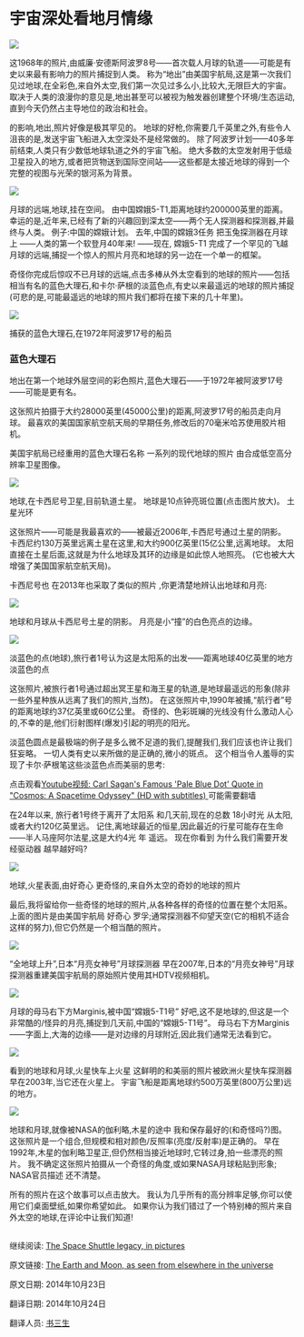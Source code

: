 宇宙深处看地月情缘
==

![](01_NASA-Apollo8-Dec24-Earthrise.jpg)

这1968年的照片,由威廉·安德斯阿波罗8号——首次载人月球的轨道——可能是有史以来最有影响力的照片捕捉到人类。 称为“地出”由美国宇航局,这是第一次我们见过地球,在全彩色,来自外太空,我们第一次见过多么小,比较大,无限巨大的宇宙。 取决于人类的浪漫你的意见是,地出甚至可以被视为触发器创建整个环境/生态运动,直到今天仍然占主导地位的政治和社会。

的影响,地出,照片好像是极其罕见的。 地球的好枪,你需要几千英里之外,有些令人沮丧的是,发送宇宙飞船进入太空深处不是经常做的。 除了阿波罗计划——40多年前结束,人类只有少数低地球轨道之外的宇宙飞船。 绝大多数的太空发射用于低级卫星投入的地方,或者把货物送到国际空间站——这些都是太接近地球的得到一个完整的视图与光荣的银河系为背景。


![](02_far-side-of-the-moon-and-earth-china-change-5.jpg)

月球的远端,地球,挂在空间。 由中国嫦娥5-T1,距离地球约200000英里的距离。
幸运的是,近年来,已经有了新的兴趣回到深太空——两个无人探测器和探测器,并最终与人类。 例子:中国的嫦娥计划。 去年,中国的嫦娥3任务 把玉兔探测器在月球上 ——人类的第一个软登月40年来! ——现在, 嫦娥5-T1 完成了一个罕见的飞越月球的远端,捕捉一个惊人的照片月亮和地球的另一边在一个单一的框架。

奇怪你完成后惊叹不已月球的远端,点击多棒从外太空看到的地球的照片——包括相当有名的蓝色大理石,和卡尔·萨根的淡蓝色点,有史以来最遥远的地球的照片捕捉(可悲的是,可能最遥远的地球的照片我们都将在接下来的几十年里)。

![](03_the-blue-marble-original-1972.jpg)

捕获的蓝色大理石,在1972年阿波罗17号的船员

### 蓝色大理石 ###

地出在第一个地球外层空间的彩色照片,蓝色大理石——于1972年被阿波罗17号——可能是更有名。

这张照片拍摄于大约28000英里(45000公里)的距离,阿波罗17号的船员走向月球。 最喜欢的美国国家航空航天局的早期任务,修改后的70毫米哈苏使用胶片相机。

美国宇航局已经重用的蓝色大理石名称 一系列的现代地球的照片 由合成低空高分辨率卫星图像。

![](04_cassini-1.jpg)

地球,在卡西尼号卫星,目前轨道土星。 地球是10点钟亮斑位置(点击图片放大)。
土星光环

这张照片——可能是我最喜欢的——被最近2006年,卡西尼号通过土星的阴影。 卡西尼约130万英里远离土星在这里,和大约900亿英里(15亿公里,远离地球。 太阳直接在土星后面,这就是为什么地球及其环的边缘是如此惊人地照亮。 (它也被大大增强了美国国家航空航天局)。

卡西尼号也 在2013年也采取了类似的照片 ,你更清楚地辨认出地球和月亮:


![](05_20130722_annotated_earth-moon_from_saturn_1920x1080.jpg)

地球和月球从卡西尼号土星的阴影。 月亮是小“撞”的白色亮点的边缘。

![](06_PaleBlueDot-1.jpg)

淡蓝色的点(地球),旅行者1号认为这是太阳系的出发——距离地球40亿英里的地方
淡蓝色的点

这张照片,被旅行者1号通过超出冥王星和海王星的轨道,是地球最遥远的形象(除非一些外星种族从远离了我们的照片,当然)。 在这张照片中,1990年被捕,“航行者”号的距离地球约37亿英里或60亿公里。 奇怪的、色彩斑斓的光线没有什么激动人心的,不幸的是,他们衍射图样(爆发)引起的明亮的阳光。

淡蓝色圆点是最极端的例子是多么微不足道的我们,提醒我们,我们应该也许让我们狂妄略。 一切人类有史以来所做的是正确的,微小的斑点。 这个相当令人羞辱的实现了卡尔·萨根笔这些淡蓝色点而美丽的思考:

点击观看[Youtube视频: Carl Sagan's Famous 'Pale Blue Dot' Quote in "Cosmos: A Spacetime Odyssey" (HD with subtitles) ](http://www.youtube.com/embed/b58SfRphkKc)可能需要翻墙

在24年以来, 旅行者1号终于离开了太阳系 和几天前,现在的总数 18小时光 从太阳,或者大约120亿英里远。 记住,离地球最近的恒星,因此最近的行星可能存在生命——半人马座阿尔法星,这是大约4光 年 遥远。 现在你看到 为什么我们需要开发经驱动器 越早越好吗?

![](07_mars-rover-curiosity-earth-photo.jpg)

地球,火星表面,由好奇心
更奇怪的,来自外太空的奇妙的地球的照片

最后,我将留给你一些奇怪的地球的照片,从各种各样的奇怪的位置在整个太阳系。 上面的图片是由美国宇航局 好奇心 罗孚;通常探测器不仰望天空(它的相机不适合这样的努力),但它仍然是一个相当酷的照片。

![](08_20080411_kaguya_02l.jpg)

“全地球上升”,日本“月亮女神号”月球探测器
早在2007年,日本的“月亮女神号”月球探测器重建美国宇航局的原始照片使用其HDTV视频相机。


![](09_1-chinaslunart.jpg)

月球的母马右下方Marginis,被中国“嫦娥5-T1号”
好吧,这不是地球的,但这是一个非常酷的/怪异的月亮,捕捉到几天前,中国的“嫦娥5-T1号”。 母马右下方Marginis——字面上,大海的边缘——是对边缘的月球附近,因此我们通常无法看到它。

![](10_Mars_Express_Earth-Moon_image.jpg)

看到的地球和月球,火星快车上火星
这鲜明的和美丽的照片被欧洲火星快车探测器早在2003年,当它还在火星上。 宇宙飞船是距离地球约500万英里(800万公里)远的地方。

![](11_PIA00342.jpg)

地球和月球,就像被NASA的伽利略,木星的途中
我和保存最好的(和奇怪吗?)图。 这张照片是一个组合,但规模和相对颜色/反照率(亮度/反射率)是正确的。 早在1992年,木星的伽利略卫星正,但仍然相当接近地球时,它转过身,拍一些漂亮的照片。 我不确定这张照片拍摄从一个奇怪的角度,或如果NASA月球粘贴到形象; NASA官员描述 还不清楚。

所有的照片在这个故事可以点击放大。 我认为几乎所有的高分辨率足够,你可以使用它们桌面壁纸,如果你希望如此。 如果你认为我们错过了一个特别棒的照片来自外太空的地球,在评论中让我们知道!

##

继续阅读: [The Space Shuttle legacy, in pictures](http://www.extremetech.com/extreme/90710-the-space-shuttle-legacy-in-pictures)

原文链接:  [The Earth and Moon, as seen from elsewhere in the universe](http://www.extremetech.com/extreme/193161-the-earth-and-moon-as-seen-from-elsewhere-in-the-universe)


原文日期: 2014年10月23日

翻译日期: 2014年10月24日

翻译人员: [书三生](http://t.qq.com/renfufei)

